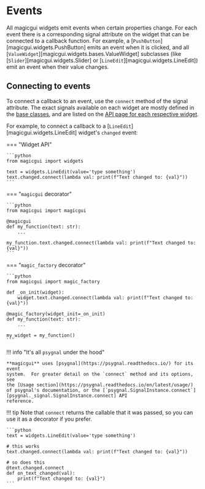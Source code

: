 # Events

All magicgui widgets emit events when certain properties change.  For each event
there is a corresponding signal attribute on the widget that can be connected to
a callback function. For example, a [`PushButton`][magicgui.widgets.PushButton]
emits an event when it is clicked, and all
[`ValueWidget`][magicgui.widgets.bases.ValueWidget] subclasses (like
[`Slider`][magicgui.widgets.Slider] or [`LineEdit`][magicgui.widgets.LineEdit])
emit an event when their value changes.

## Connecting to events

To connect a callback to an event, use the `connect` method of the signal
attribute.  The exact signals available on each widget are mostly defined in
the [base classes](api/widgets/bases.md), and are listed on the [API page
for each respective widget](api/widgets/index.md).

For example, to connect a callback to a [`LineEdit`][magicgui.widgets.LineEdit]
widget's `changed` event:

=== "Widget API"

    ```python
    from magicgui import widgets

    text = widgets.LineEdit(value='type something')
    text.changed.connect(lambda val: print(f"Text changed to: {val}"))
    ```

=== "`magicgui` decorator"

    ```python
    from magicgui import magicgui

    @magicgui
    def my_function(text: str):
        ...

    my_function.text.changed.connect(lambda val: print(f"Text changed to: {val}"))
    ```

=== "`magic_factory` decorator"

    ```python
    from magicgui import magic_factory

    def _on_init(widget):
        widget.text.changed.connect(lambda val: print(f"Text changed to: {val}"))

    @magic_factory(widget_init=_on_init)
    def my_function(text: str):
        ...

    my_widget = my_function()
    ```

!!! info  "It's all `psygnal` under the hood"

    **magicgui** uses [psygnal](https://psygnal.readthedocs.io/) for its event
    system.  For greater detail on the `connect` method and its options, see
    the [Usage section](https://psygnal.readthedocs.io/en/latest/usage/)
    of psygnal's documentation, or the [`psygnal.SignalInstance.connect`][psygnal._signal.SignalInstance.connect] API
    reference.

!!! tip
    Note that `connect` returns the callable that it was passed, so you can
    use it as a decorator if you prefer.

    ```python
    text = widgets.LineEdit(value='type something')

    # this works
    text.changed.connect(lambda val: print(f"Text changed to: {val}"))

    # so does this
    @text.changed.connect
    def on_text_changed(val):
        print(f"Text changed to: {val}")
    ```
